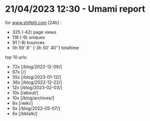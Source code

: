 # 21/04/2023 12:30 - Umami report
for www.shifeiti.com [24h] :

 - 325 (-42) page views
 - 118 (-9) uniques
 - 91 (-8) bounces
 - 5h 59' 8'' (-3h 50' 40'') totaltime


top 10 urls:
 - 72x [/blog/2022-12-09/]
 - 67x [/]
 - 55x [/blog/2023-01-12/]
 - 36x [/blog/2022-12-22/]
 - 12x [/blog/2023-02-03/]
 - 10x [/about/]
 - 10x [/blog/archives/]
 - 8x [/wiki/]
 - 6x [/blog/2022-05-07/]
 - 6x [/bbtalk/]


